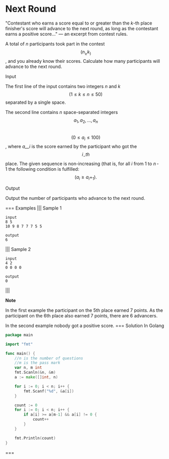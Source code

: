 # Next Round

"Contestant who earns a score equal to or greater than the _k_-th place finisher's score will advance to the next round, as long as the contestant earns a positive score..." — an excerpt from contest rules.

A total of _n_ participants took part in the contest $$(n_ ≥ k_)$$, and you already know their scores. Calculate how many participants will advance to the next round.

Input

The first line of the input contains two integers _n_ and _k_ $$(1 ≤ k ≤ n ≤ 50)$$ separated by a single space.

The second line contains _n_ space-separated integers $$a_1, a_2, ..., a_n$$ $$(0 ≤ a_i ≤ 100)$$, where _a__i_ is the score earned by the participant who got the $$i_-th$$ place. The given sequence is non-increasing (that is, for all _i_ from 1 to _n_ - 1 the following condition is fulfilled: $$(a_i ≥ a_i + _1).$$

Output

Output the number of participants who advance to the next round.

=== Examples
||| Sample 1
```
input
8 5  
10 9 8 7 7 7 5 5  

output
6   
```

||| Sample 2 
```
input
4 2  
0 0 0 0  

output
0  

```
||| 

**Note**

In the first example the participant on the 5th place earned 7 points. As the participant on the 6th place also earned 7 points, there are 6 advancers.

In the second example nobody got a positive score.
=== Solution In Golang

```go
package main

import "fmt"

func main() {
	//n is the number of questions
	//m is the pass mark
	var n, m int
	fmt.Scanln(&n, &m)
	a := make([]int, n)

	for i := 0; i < n; i++ {
		fmt.Scanf("%d", &a[i])
	}

	count := 0
	for i := 0; i < n; i++ {
		if a[i] >= a[m-1] && a[i] != 0 {
			count++
		}
	}

	fmt.Println(count)
}
```
===